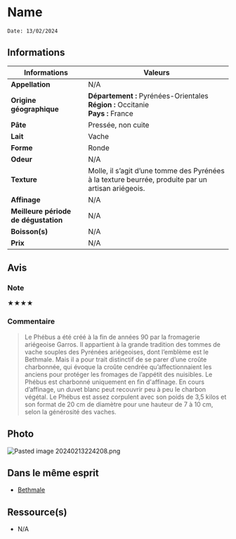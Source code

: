 # Name
```
Date: 13/02/2024
```
## Informations

| Informations | Valeurs |
| ---- | ---- |
| **Appellation** | N/A |
| **Origine géographique** | **Département :** Pyrénées-Orientales<br>**Région :** Occitanie<br>**Pays :** France   |
| **Pâte** | Pressée, non cuite |
| **Lait** | Vache |
| **Forme** | Ronde |
| **Odeur** | N/A |
| **Texture** | Molle, il s’agit d’une tomme des Pyrénées à la texture beurrée, produite par un artisan ariégeois. |
| **Affinage** | N/A |
| **Meilleure période de dégustation** | N/A |
| **Boisson(s)** | N/A |
| **Prix** | N/A |

## Avis
### Note
★★★★
### Commentaire
> Le Phébus a été créé à la fin de années 90 par la fromagerie ariégeoise Garros. Il appartient à la grande tradition des tommes de vache souples des Pyrénées ariégeoises, dont l’emblème est le Bethmale. Mais il a pour trait distinctif de se parer d’une croûte charbonnée, qui évoque la croûte cendrée qu’affectionnaient les anciens pour protéger les fromages de l’appétit des nuisibles. Le Phébus est charbonné uniquement en fin d'affinage. En cours d’affinage, un duvet blanc peut recouvrir peu à peu le charbon végétal. Le Phébus est assez corpulent avec son poids de 3,5 kilos et son format de 20 cm de diamètre pour une hauteur de 7 à 10 cm, selon la générosité des vaches.

## Photo
![Pasted image 20240213224208.png](./M%C3%A9dias/Pasted%20image%2020240213224208.png)

## Dans le même esprit
* [Bethmale](./Bethmale.md)

## Ressource(s)
* N/A